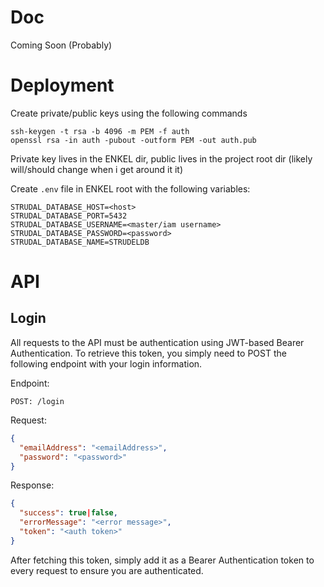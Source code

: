 # Doc
Coming Soon (Probably)

# Deployment
Create private/public keys using the following commands
```
ssh-keygen -t rsa -b 4096 -m PEM -f auth
openssl rsa -in auth -pubout -outform PEM -out auth.pub
```
Private key lives in the ENKEL dir, public lives in the project root dir (likely will/should change when i get around it it)

Create `.env` file in ENKEL root with the following variables:
```
STRUDAL_DATABASE_HOST=<host>
STRUDAL_DATABASE_PORT=5432
STRUDAL_DATABASE_USERNAME=<master/iam username>
STRUDAL_DATABASE_PASSWORD=<password>
STRUDAL_DATABASE_NAME=STRUDELDB
```

# API
## Login
All requests to the API must be authentication using JWT-based Bearer Authentication.
To retrieve this token, you simply need to POST the following endpoint with your login information.


Endpoint:
```
POST: /login
```

Request:
```json
{
  "emailAddress": "<emailAddress>",
  "password": "<password>"
}
```

Response:
```json
{
  "success": true|false,
  "errorMessage": "<error message>",
  "token": "<auth token>"
}
```

After fetching this token, simply add it as a Bearer Authentication token to every request to ensure you are authenticated.
